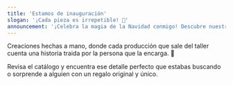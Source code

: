```yaml
---
title: 'Estamos de inauguración'
slogan: '¡Cada pieza es irrepetible! 💜'
announcement: '¡Celebra la magia de la Navidad conmigo! Descubre nuestras ofertas exclusivas y regalos especiales para los que más quieres. 🎅'
---
```


<p>
    Creaciones hechas a mano, donde cada producción que sale del
    taller cuenta una historia traida por la persona que la encarga. 🌿
</p>
<p>
    Revisa el catálogo y encuentra ese detalle perfecto que estabas
    buscando o sorprende a alguien con un regalo original y único.
</p>